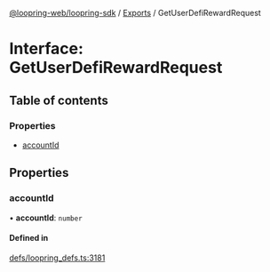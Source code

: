[@loopring-web/loopring-sdk](../README.md) / [Exports](../modules.md) / GetUserDefiRewardRequest

# Interface: GetUserDefiRewardRequest

## Table of contents

### Properties

- [accountId](GetUserDefiRewardRequest.md#accountid)

## Properties

### accountId

• **accountId**: `number`

#### Defined in

[defs/loopring_defs.ts:3181](https://github.com/Loopring/loopring_sdk/blob/81e0b16/src/defs/loopring_defs.ts#L3181)
